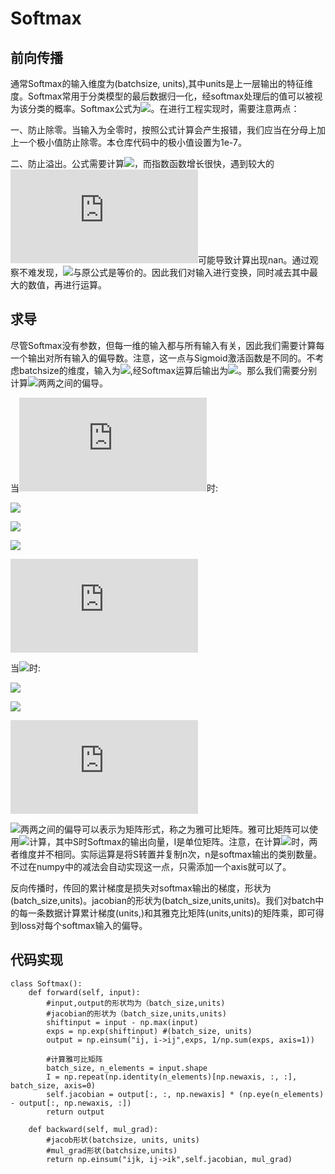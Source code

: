 # Softmax

## 前向传播
通常Softmax的输入维度为(batchsize, units),其中units是上一层输出的特征维度。Softmax常用于分类模型的最后数据归一化，经softmax处理后的值可以被视为该分类的概率。Softmax公式为![](http://latex.codecogs.com/svg.latex?S(x)=\\frac{e^{x_i}}{\sum_i^k{e^{x_i}}})。在进行工程实现时，需要注意两点：

一、防止除零。当输入为全零时，按照公式计算会产生报错，我们应当在分母上加上一个极小值防止除零。本仓库代码中的极小值设置为1e-7。

二、防止溢出。公式需要计算![](http://latex.codecogs.com/svg.latex?e^{x_i})，而指数函数增长很快，遇到较大的![](http://latex.codecogs.com/svg.latex?x_i)可能导致计算出现nan。通过观察不难发现，![](http://latex.codecogs.com/svg.latex?S(x)=\\frac{e^{x_i-D}}{\sum_i^k{e^{x_i-D}}})与原公式是等价的。因此我们对输入进行变换，同时减去其中最大的数值，再进行运算。

## 求导

尽管Softmax没有参数，但每一维的输入都与所有输入有关，因此我们需要计算每一个输出对所有输入的偏导数。注意，这一点与Sigmoid激活函数是不同的。不考虑batchsize的维度，输入为![](http://latex.codecogs.com/svg.latex?X=[x_1,x_2,x_3,...,x_m]),经Softmax运算后输出为![](http://latex.codecogs.com/svg.latex?X=[s_1,s_2,s_3,...,s_m])。那么我们需要分别计算![](http://latex.codecogs.com/svg.latex?s_j、x_k)两两之间的偏导。

当![](http://latex.codecogs.com/svg.latex?j=k)时:

![](http://latex.codecogs.com/svg.latex?\\frac{\\partial{s_j}}{\\partial{x_j}}=\\frac{e^{x_j}\sum_i{e^{x_i}}-e^{x_j}e^{x_j}}{(\sum_i{e^{x_i}})^2})

![](http://latex.codecogs.com/svg.latex?=\\frac{e^{x_j}}{\sum_i{e^{x_j}}}\\frac{\sum_i{e^{x_i}}-e^{x_j}}{\sum_i{e^{x_i}}})

![](http://latex.codecogs.com/svg.latex?=\\frac{e^{x_j}}{\sum_i{e^{x_i}}}(1-\\frac{e^{x_j}}{\sum_i{e^{x_i}}}))

![](http://latex.codecogs.com/svg.latex?=s_j(1-s_j))

当![](http://latex.codecogs.com/svg.latex?j\\neq{k})时:

![](http://latex.codecogs.com/svg.latex?\\frac{\\partial{s_j}}{\\partial{x_k}}=\\frac{0*\sum_i{e^{x_i}}-e^{x_j}e^{x_k}}{(\sum_i^k{e^{x_i}})^2})

![](http://latex.codecogs.com/svg.latex?=\\frac{e^{x_j}}{\sum_i^k{e^{x_i}}}\\frac{e^{x_k}}{\sum_i^k{e^{x_i}}})

![](http://latex.codecogs.com/svg.latex?=-s_js_k)

![](http://latex.codecogs.com/svg.latex?s_j、x_k)两两之间的偏导可以表示为矩阵形式，称之为雅可比矩阵。雅可比矩阵可以使用![](http://latex.codecogs.com/svg.latex?jacobian=S(I-S^T))计算，其中S时Softmax的输出向量，I是单位矩阵。注意，在计算![](http://latex.codecogs.com/svg.latex?I-S^T)时，两者维度并不相同。实际运算是将S转置并复制n次，n是softmax输出的类别数量。不过在numpy中的减法会自动实现这一点，只需添加一个axis就可以了。

反向传播时，传回的累计梯度是损失对softmax输出的梯度，形状为(batch_size,units)。jacobian的形状为(batch_size,units,units)。我们对batch中的每一条数据计算累计梯度(units,)和其雅克比矩阵(units,units)的矩阵乘，即可得到loss对每个softmax输入的偏导。


## 代码实现
```
class Softmax():
    def forward(self, input):
        #input,output的形状均为（batch_size,units)
        #jacobian的形状为（batch_size,units,units)
        shiftinput = input - np.max(input)
        exps = np.exp(shiftinput) #(batch_size, units)
        output = np.einsum("ij, i->ij",exps, 1/np.sum(exps, axis=1))

        #计算雅可比矩阵
        batch_size, n_elements = input.shape
        I = np.repeat(np.identity(n_elements)[np.newaxis, :, :], batch_size, axis=0)
        self.jacobian = output[:, :, np.newaxis] * (np.eye(n_elements) - output[:, np.newaxis, :])
        return output

    def backward(self, mul_grad):
        #jacob形状(batchsize, units, units)
        #mul_grad形状(batchsize,units)
        return np.einsum("ijk, ij->ik",self.jacobian, mul_grad)
```